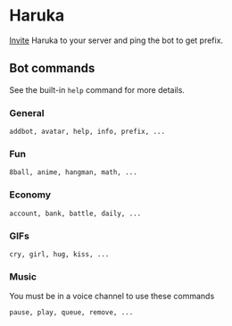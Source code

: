 # Haruka
[Invite](https://discord.com/api/oauth2/authorize?client_id=848178172536946708&permissions=2151018320&scope=bot) Haruka to your server and ping the bot to get prefix.
## Bot commands
See the built-in `help` command for more details.
### General
```
addbot, avatar, help, info, prefix, ...
```
### Fun
```
8ball, anime, hangman, math, ...
```
### Economy
```
account, bank, battle, daily, ...
```
### GIFs
```
cry, girl, hug, kiss, ...
```
### Music
You must be in a voice channel to use these commands
```
pause, play, queue, remove, ...
```
